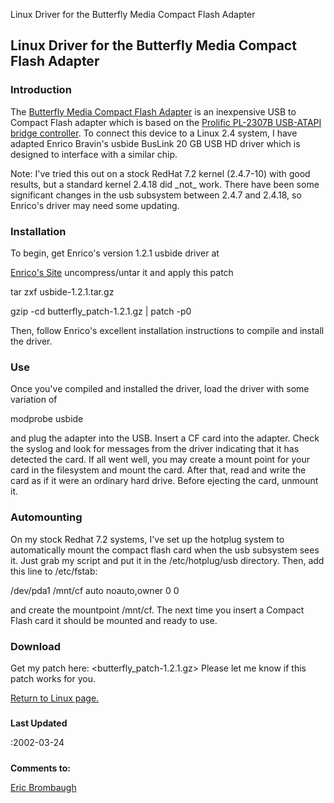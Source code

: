 





Linux Driver for the Butterfly Media Compact Flash Adapter 




## Linux Driver for the Butterfly Media Compact Flash Adapter


### Introduction



The [Butterfly Media Compact Flash Adapter](http://www.butterflymedia.com/Products-CFReader.asp) is an inexpensive USB to
Compact Flash adapter which is based on the
[Prolific PL-2307B USB-ATAPI bridge controller](http://www.prolific.com.tw/pl2307.htm). To connect this
device to a Linux 2.4 system, I have adapted Enrico Bravin's usbide
BusLink 20 GB USB HD driver which is designed to interface with a similar
chip.

 Note: I've tried this out on a stock RedHat 7.2 kernel (2.4.7-10)
with good results, but a standard kernel 2.4.18 did \_not\_ work. There
have been some significant changes in the usb subsystem between 2.4.7
and 2.4.18, so Enrico's driver may need some updating.

### Installation



To begin, get Enrico's version 1.2.1 usbide driver at

[Enrico's Site](http://bravin.home.cern.ch/bravin/usbide/usbide.html)
uncompress/untar it and apply this patch

tar zxf usbide-1.2.1.tar.gz
  
gzip -cd butterfly\_patch-1.2.1.gz | patch -p0

Then, follow Enrico's excellent installation instructions to compile
and install the driver.

### Use



Once you've compiled and installed the driver, load the driver with some
variation of

modprobe usbide

and plug the adapter into the USB. Insert a CF card into the adapter.
Check the syslog and look for messages from the driver indicating
that it has detected the card. If all went well, you may create a
mount point for your card in the filesystem and mount the card. After
that, read and write the card as if it were an ordinary hard drive.
Before ejecting the card, unmount it.

### Automounting



On my stock Redhat 7.2 systems, I've set up the hotplug system to
automatically mount the compact flash card when the usb subsystem sees it.
Just grab my <usbide> script and put it in the /etc/hotplug/usb
directory. Then, add this line to /etc/fstab:

/dev/pda1 /mnt/cf auto noauto,owner 0 0

and create the mountpoint /mnt/cf. The next time you insert a Compact Flash
card it should be mounted and ready to use.

### Download


Get my patch here: <butterfly_patch-1.2.1.gz>
Please let me know if this patch works for you.


[Return to Linux page.](linux.html)
##### 
**Last Updated**


:2002-03-24
##### 
**Comments to:**


[Eric Brombaugh](mailto:ebrombaugh1@cox.net)
  
 






















